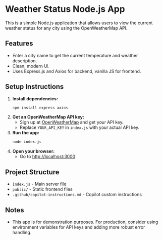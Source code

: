 # Weather Status Node.js App

This is a simple Node.js application that allows users to view the current weather status for any city using the OpenWeatherMap API.

## Features
- Enter a city name to get the current temperature and weather description.
- Clean, modern UI.
- Uses Express.js and Axios for backend, vanilla JS for frontend.

## Setup Instructions

1. **Install dependencies:**
   ```sh
   npm install express axios
   ```
2. **Get an OpenWeatherMap API key:**
   - Sign up at [OpenWeatherMap](https://openweathermap.org/api) and get your API key.
   - Replace `YOUR_API_KEY` in `index.js` with your actual API key.
3. **Run the app:**
   ```sh
   node index.js
   ```
4. **Open your browser:**
   - Go to [http://localhost:3000](http://localhost:3000)

## Project Structure
- `index.js` - Main server file
- `public/` - Static frontend files
- `.github/copilot-instructions.md` - Copilot custom instructions

## Notes
- This app is for demonstration purposes. For production, consider using environment variables for API keys and adding more robust error handling.
